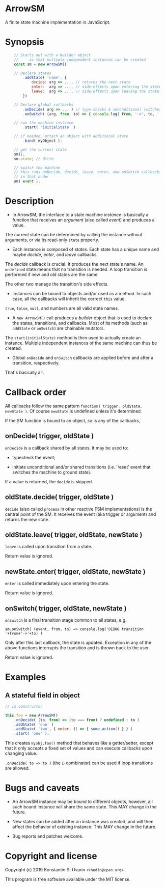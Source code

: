 # ArrowSM

A finite state machine implementation in JavaScript.

# Synopsis

```javascript
    // Starts out with a builder object
    //     so that multiple independent instances can be created
    const sm = new ArrowSM()

    // Declare states
        .addState( 'name', {
            decide: arg => ..., // returns the next state
            enter:  arg => ..., // side-effects upon entering the state
            leave:  arg => ..., // side-effects upon leaving the state
        })

    // Declare global callbacks
        .onDecide( arg => ... ) // type-checks & unconditional switches
        .onSwitch( (arg, from, to) => { console.log( from, '->', to, ' due to ', arg ) }

    // run the machine instance
        .start( 'initialState' )

    // if needed, attach an object with additional state
        .bind( myObject );

    // get the current state
    sm();
    sm.state; // ditto

    // switch the machine
    // this runs onDecide, decide, leave, enter, and onSwitch callbacks
    // in that order
    sm( event );
```

# Description

* In ArrowSM, the interface to a state machine *instance*
is basically a function that receives an *argument* (also called *event*)
and produces a value.

The current state can be determined by calling the instance without arguments,
or via its read-only `state` property.

* Each instance is composed of *states*. Each state has a unique name
and maybe *decide*, *enter*, and *leave* callbacks.

The *decide* callback is crucial.
It produces the next state's name.
An `undefined` state means that no transition is needed.
A loop transition _is_ performed if new and old states are the same.

The other two manage the transition's side effects.

* Instances can be bound to objects and/or used as a method.
In such case, all the callbacks will inherit the correct `this` value.

`true`, `false`, `null`, and numbers are all valid state names.

* A `new ArrowSM()` call produces a *builder* object
that is used to declare the states, transitions, and callbacks.
Most of its methods (such as `addState` or `onSwitch`) are chainable mutators.

The `start(initialState)` method is then used to actually create an instance.
Multiple independent instances of the same machine can thus be created.

* Global `onDecide` and `onSwitch` callbacks are applied before and after
a transition, respectively.

That's basically all.

# Callback order

All callbacks follow the same pattern
`function( trigger, oldState, newState )`.
Of course `newState` is undefined unless it's determined.

If the SM function is bound to an object, so is any of the callbacks,

## onDecide( trigger, oldState )

`onDecide` is a callback shared by all states. It may be used to:

* typecheck the event;

* initiate unconditional and/or shared transitions
(i.e. 'reset' event that switches the machine to ground state).

If a value is returned, the `decide` is skipped.

## oldState.decide( trigger, oldState )

`decide` (also called `process` in other reactive FSM implementations)
is the central point of the SM.
It receives the event (aka trigger or argument) and returns the new state.

## oldState.leave( trigger, oldState, newState )

`leave` is called upon transition from a state.

Return value is ignored.

## newState.enter( trigger, oldState, newState )

`enter` is called immediately upon entering the state.

Return value is ignored.

## onSwitch( trigger, oldState, newState )

`onSwitch` is a final transition stage common to all states, e.g.

    sm.onSwitch( (event, from, to) => console.log('DEBUG transition '+from+'->'+to) )

Only after this last callback, the state is updated.
Exception in any of the above functions interrupts the transition
and is thrown back to the user.

Return value is ignored.

# Examples

## A stateful field in object

```javascript
// in constructor

this.foo = new ArrowSM()
    .onDecide( (to, from) => (to === from) ? undefined : to )
    .addState( 'one' )
    .addState( 'two', { enter: () => { some_action() } } )
    .start( 'one' );
```

This creates `myobj.foo()` method that behaves like a getter/setter,
except that it only accepts a fixed set of values and can execute callbacks
upon changing value.

`.onDecide( to => to )` (the `I`-combinator) can be used if loop
transitions are allowed.

# Bugs and caveats

* An ArrowSM instance may be bound to different objects, however,
all such bound instance will share the same state.
This MAY change in the future.

* New states can be added after an instance was created,
and will then affect the behavior of existing instance.
This MAY change in the future.

* Bug reports and patches welcome.

# Copyright and license

Copyright (c) 2019 Konstantin S. Uvarin `<khedin@cpan.org>`.

This program is free software available under the MIT license.

